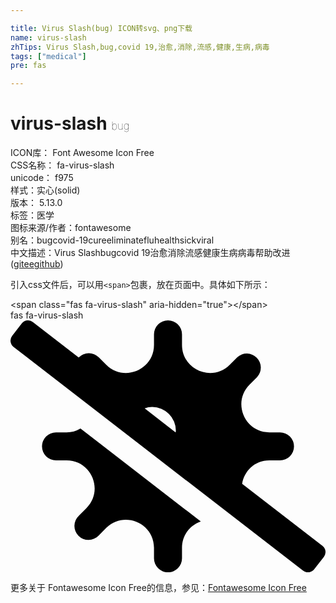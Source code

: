 ```yaml
---

title: Virus Slash(bug) ICON转svg、png下载
name: virus-slash
zhTips: Virus Slash,bug,covid 19,治愈,消除,流感,健康,生病,病毒
tags: ["medical"]
pre: fas

---
```


# virus-slash  <small style="font-size: 60%;font-weight: 100">bug</small>


<div class="detail-page">
<p>
<span>
ICON库：
<span class="badge-secondary badge">Font Awesome Icon Free</span> 
</span>
<br/>
<span>
CSS名称：
<span class="badge-secondary badge">fa-virus-slash</span> 
</span>
<br/>
<span>
unicode：
<span class="badge-secondary badge">f975</span> 
<copy-btn content='f975' btn-title=""></copy-btn>
<copy-btn :content='String.fromCodePoint(parseInt("f975", 16))' btn-title="复制U"></copy-btn>
</span><br/><span>样式：<span class="badge-light badge">实心(solid)</span></span>
<br/>
<span>
版本：
<span class="badge-secondary badge">5.13.0</span> 
</span><br/><span>标签：<span class="badge-light badge"><router-link to="/tags/medical.html">医学</router-link></span></span>
<br/>
<span>图标来源/作者：<span class="badge-light badge">fontawesome</span></span> 
<br/>
<span>别名：<span class="badge-light badge">bug</span><span class="badge-light badge">covid-19</span><span class="badge-light badge">cure</span><span class="badge-light badge">eliminate</span><span class="badge-light badge">flu</span><span class="badge-light badge">health</span><span class="badge-light badge">sick</span><span class="badge-light badge">viral</span></span><br/><span class="zh-detail">中文描述：<span class="badge-primary badge">Virus Slash</span><span class="badge-primary badge">bug</span><span class="badge-primary badge">covid 19</span><span class="badge-primary badge">治愈</span><span class="badge-primary badge">消除</span><span class="badge-primary badge">流感</span><span class="badge-primary badge">健康</span><span class="badge-primary badge">生病</span><span class="badge-primary badge">病毒</span><span class="help-link"><span>帮助改进</span>(<a href="https://gitee.com/liuwave/icon-helper/edit/master/json/fontawesome/solid/virus-slash.json" target="_blank" rel="noopener noreferrer">gitee</a><a href="https://github.com/liuwave/icon-helper/edit/master/json/fontawesome/solid/virus-slash.json" target="_blank" rel="noopener noreferrer">github</a></span>)</span><br/>
</p>
</div>
<div class="alert alert-dark">
  <i class="fas fa-virus-slash fa-xs"></i>
  <i class="fas fa-virus-slash fa-sm"></i>
  <i class="fas fa-virus-slash fa-lg"></i>
  <i class="fas fa-virus-slash fa-2x"></i>
  <i class="fas fa-virus-slash fa-3x"></i>
  <i class="fas fa-virus-slash fa-5x"></i>
  <i class="fas fa-virus-slash fa-7x"></i>
</div>
<div>
  <p>引入css文件后，可以用<code>&lt;span&gt;</code>包裹，放在页面中。具体如下所示：    
  </p>
  <div class="alert alert-primary" style="font-size: 14px">
    &lt;span class="fas fa-virus-slash" aria-hidden="true"&gt;&lt;/span&gt;
    <copy-btn content='<span class="fas fa-virus-slash" aria-hidden="true"></span>'></copy-btn>
  </div>
  <div class="alert alert-secondary">
    <i class="fas fa-virus-slash"
    style="font-size: 24px"
    aria-hidden="true"></i> fas fa-virus-slash
    <copy-btn content="fas fa-virus-slash" btn-title="复制图标名称"></copy-btn>
  </div>
</div>
<div id="svg" class="svg-wrap">
<svg xmlns="http://www.w3.org/2000/svg" viewBox="0 0 640 512"><path d="M114,227.56H92.44a28.44,28.44,0,0,0,0,56.88H114c50.68,0,76.06,61.28,40.23,97.12L139,396.81A28.44,28.44,0,1,0,179.19,437l15.25-15.25c35.84-35.84,97.11-10.45,97.11,40.23v21.54a28.45,28.45,0,0,0,56.9,0V462c0-26.61,17-45.91,38.22-53.37l-244.5-189A55.58,55.58,0,0,1,114,227.56ZM633.82,458.09,470.62,332c4.17-25.39,24.91-47.52,55.39-47.52h21.55a28.44,28.44,0,1,0,0-56.88H526c-50.68,0-76.06-61.28-40.23-97.12L501,115.19A28.44,28.44,0,0,0,460.81,75L445.56,90.22c-35.84,35.84-97.11,10.46-97.11-40.23V28.45a28.45,28.45,0,0,0-56.9,0V50c0,50.69-61.27,76.07-97.11,40.23L179.19,75A28.43,28.43,0,0,0,139,75c-.13.14-.15.32-.28.46L45.46,3.38A16,16,0,0,0,23,6.19L3.37,31.45A16,16,0,0,0,6.18,53.91L594.54,508.63A16,16,0,0,0,617,505.81l19.64-25.26A16,16,0,0,0,633.82,458.09ZM335.43,227.48l-62.87-48.59A46.55,46.55,0,0,1,288,176a48,48,0,0,1,48,48C336,225.22,335.52,226.29,335.43,227.48Z"/></svg>
</div>
<detail full-name='fa-virus-slash'></detail>
    
<div><p>更多关于  Fontawesome Icon Free的信息，参见：<a target="_blank" href="https://iconhelper.cn/fontawesome.html">Fontawesome Icon Free</a>
</p></div>
